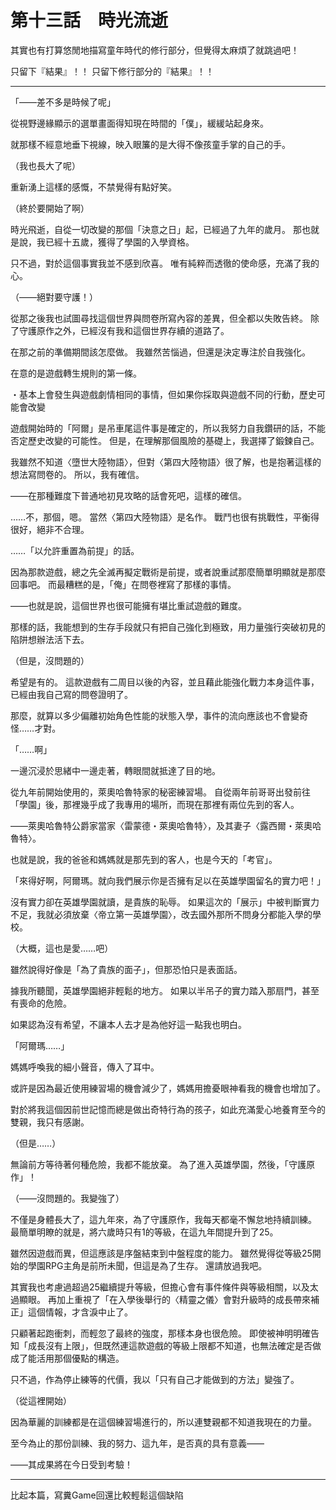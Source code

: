 # 第十三話　時光流逝

其實也有打算悠閒地描寫童年時代的修行部分，但覺得太麻煩了就跳過吧！

只留下『結果』！！
只留下修行部分的『結果』！！

---

「――差不多是時候了呢」

從視野邊緣顯示的選單畫面得知現在時間的「僕」，緩緩站起身來。

就那樣不經意地垂下視線，映入眼簾的是大得不像孩童手掌的自己的手。

（我也長大了呢）

重新湧上這樣的感慨，不禁覺得有點好笑。

（終於要開始了啊）

時光飛逝，自從一切改變的那個「決意之日」起，已經過了九年的歲月。
那也就是說，我已經十五歲，獲得了學園的入學資格。

只不過，對於這個事實我並不感到欣喜。
唯有純粹而透徹的使命感，充滿了我的心。

（――絕對要守護！）

從那之後我也試圖尋找這個世界與問卷所寫內容的差異，但全都以失敗告終。
除了守護原作之外，已經沒有我和這個世界存續的道路了。

在那之前的準備期間該怎麼做。
我雖然苦惱過，但還是決定專注於自我強化。

在意的是遊戲轉生規則的第一條。

・基本上會發生與遊戲劇情相同的事情，但如果你採取與遊戲不同的行動，歷史可能會改變

遊戲開始時的「阿爾」是吊車尾這件事是確定的，所以我努力自我鑽研的話，不能否定歷史改變的可能性。
但是，在理解那個風險的基礎上，我選擇了鍛鍊自己。

我雖然不知道〈墮世大陸物語〉，但對〈第四大陸物語〉很了解，也是抱著這樣的想法寫問卷的。
所以，我有確信。

――在那種難度下普通地初見攻略的話會死吧，這樣的確信。

……不，那個，嗯。
當然〈第四大陸物語〉是名作。
戰鬥也很有挑戰性，平衡得很好，絕非不合理。

……「以允許重置為前提」的話。

因為那款遊戲，總之先全滅再擬定戰術是前提，或者說重試那麼簡單明顯就是那麼回事吧。
而最糟糕的是，「俺」在問卷裡寫了那樣的事情。

――也就是說，這個世界也很可能擁有堪比重試遊戲的難度。

那樣的話，我能想到的生存手段就只有把自己強化到極致，用力量強行突破初見的陷阱想辦法活下去。

（但是，沒問題的）

希望是有的。
這款遊戲有二周目以後的內容，並且藉此能強化戰力本身這件事，已經由我自己寫的問卷證明了。

那麼，就算以多少偏離初始角色性能的狀態入學，事件的流向應該也不會變奇怪……才對。

「……啊」

一邊沉浸於思緒中一邊走著，轉眼間就抵達了目的地。

從九年前開始使用的，萊奧哈魯特家的秘密練習場。
自從兩年前哥哥出發前往「學園」後，那裡幾乎成了我專用的場所，而現在那裡有兩位先到的客人。

――萊奧哈魯特公爵家當家〈雷蒙德・萊奧哈魯特〉，及其妻子〈露西爾・萊奧哈魯特〉。

也就是說，我的爸爸和媽媽就是那先到的客人，也是今天的「考官」。

「來得好啊，阿爾瑪。就向我們展示你是否擁有足以在英雄學園留名的實力吧！」

沒有實力卻在英雄學園就讀，是貴族的恥辱。
如果這次的「展示」中被判斷實力不足，我就必須放棄〈帝立第一英雄學園〉，改去國外那所不問身分都能入學的學校。

（大概，這也是愛……吧）

雖然說得好像是「為了貴族的面子」，但那恐怕只是表面話。

據我所聽聞，英雄學園絕非輕鬆的地方。
如果以半吊子的實力踏入那扇門，甚至有喪命的危險。

如果認為沒有希望，不讓本人去才是為他好這一點我也明白。

「阿爾瑪……」

媽媽呼喚我的細小聲音，傳入了耳中。

或許是因為最近使用練習場的機會減少了，媽媽用擔憂眼神看我的機會也增加了。

對於將我這個因前世記憶而總是做出奇特行為的孩子，如此充滿愛心地養育至今的雙親，我只有感謝。

（但是……）

無論前方等待著何種危險，我都不能放棄。
為了進入英雄學園，然後，「守護原作」！

（――沒問題的。我變強了）

不僅是身體長大了，這九年來，為了守護原作，我每天都毫不懈怠地持續訓練。
最簡單明瞭的就是，將六歲時只有1的等級，在這九年間提升到了25。

雖然因遊戲而異，但這應該是序盤結束到中盤程度的能力。
雖然覺得從等級25開始的學園RPG主角是前所未聞，但這是為了生存。
還請放過我吧。

其實我也考慮過超過25繼續提升等級，但擔心會有事件條件與等級相關，以及太過顯眼。
再加上重視了「在入學後舉行的〈精靈之儀〉會對升級時的成長帶來補正」這個情報，才含淚中止了。

只顧著起跑衝刺，而輕忽了最終的強度，那樣本身也很危險。
即使被神明明確告知「成長沒有上限」，但既然連這款遊戲的等級上限都不知道，也無法確定是否做成了能活用那個優點的構造。

只不過，作為停止練等的代價，我以「只有自己才能做到的方法」變強了。

（從這裡開始）

因為華麗的訓練都是在這個練習場進行的，所以連雙親都不知道我現在的力量。

至今為止的那份訓練、我的努力、這九年，是否真的具有意義――

――其成果將在今日受到考驗！

---

比起本篇，寫糞Game回還比較輕鬆這個缺陷